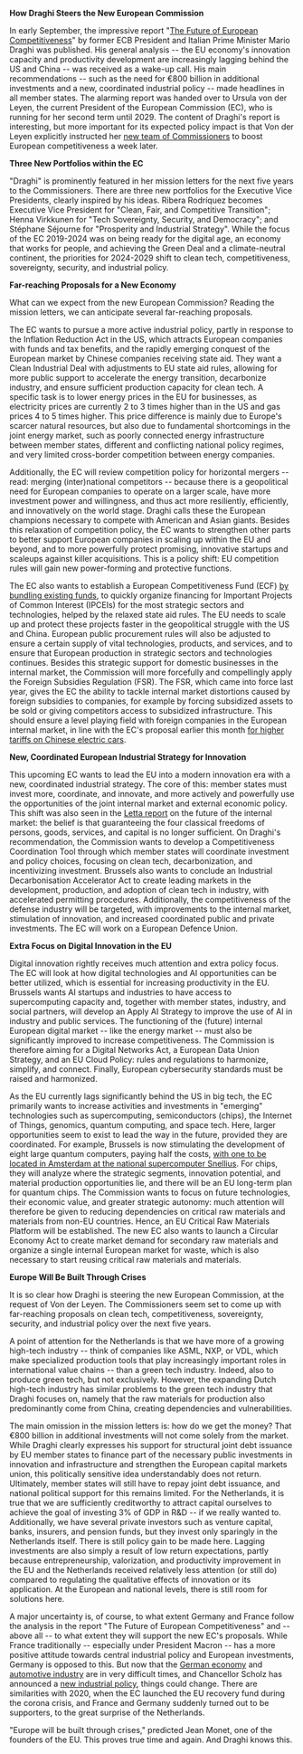 **How Draghi Steers the New European Commission**

In early September, the impressive report \"[The Future of European
Competitiveness](https://commission.europa.eu/topics/strengthening-european-competitiveness/eu-competitiveness-looking-ahead_en)\"
by former ECB President and Italian Prime Minister Mario Draghi was
published. His general analysis -- the EU economy\'s innovation capacity
and productivity development are increasingly lagging behind the US and
China -- was received as a wake-up call. His main recommendations --
such as the need for €800 billion in additional investments and a new,
coordinated industrial policy -- made headlines in all member states.
The alarming report was handed over to Ursula von der Leyen, the current
President of the European Commission (EC), who is running for her second
term until 2029. The content of Draghi\'s report is interesting, but
more important for its expected policy impact is that Von der Leyen
explicitly instructed her [new team of
Commissioners](https://commission.europa.eu/about-european-commission/towards-new-commission-2024-2029/commissioners-designate-2024-2029_en)
to boost European competitiveness a week later.

**Three New Portfolios within the EC**

\"Draghi\" is prominently featured in her mission letters for the next
five years to the Commissioners. There are three new portfolios for the
Executive Vice Presidents, clearly inspired by his ideas. Ribera
Rodríquez becomes Executive Vice President for \"Clean, Fair, and
Competitive Transition\"; Henna Virkkunen for \"Tech Sovereignty,
Security, and Democracy\"; and Stéphane Séjourne for \"Prosperity and
Industrial Strategy\". While the focus of the EC 2019-2024 was on being
ready for the digital age, an economy that works for people, and
achieving the Green Deal and a climate-neutral continent, the priorities
for 2024-2029 shift to clean tech, competitiveness, sovereignty,
security, and industrial policy.

**Far-reaching Proposals for a New Economy**

What can we expect from the new European Commission? Reading the mission
letters, we can anticipate several far-reaching proposals.

The EC wants to pursue a more active industrial policy, partly in
response to the Inflation Reduction Act in the US, which attracts
European companies with funds and tax benefits, and the rapidly emerging
conquest of the European market by Chinese companies receiving state
aid. They want a Clean Industrial Deal with adjustments to EU state aid
rules, allowing for more public support to accelerate the energy
transition, decarbonize industry, and ensure sufficient production
capacity for clean tech. A specific task is to lower energy prices in
the EU for businesses, as electricity prices are currently 2 to 3 times
higher than in the US and gas prices 4 to 5 times higher. This price
difference is mainly due to Europe\'s scarcer natural resources, but
also due to fundamental shortcomings in the joint energy market, such as
poorly connected energy infrastructure between member states, different
and conflicting national policy regimes, and very limited cross-border
competition between energy companies.

Additionally, the EC will review competition policy for horizontal
mergers -- read: merging (inter)national competitors -- because there is
a geopolitical need for European companies to operate on a larger scale,
have more investment power and willingness, and thus act more
resiliently, efficiently, and innovatively on the world stage. Draghi
calls these the European champions necessary to compete with American
and Asian giants. Besides this relaxation of competition policy, the EC
wants to strengthen other parts to better support European companies in
scaling up within the EU and beyond, and to more powerfully protect
promising, innovative startups and scaleups against killer acquisitions.
This is a policy shift: EU competition rules will gain new power-forming
and protective functions.

The EC also wants to establish a European Competitiveness Fund (ECF) [by
bundling existing
funds](https://sciencebusiness.net/fp10/commission-prepares-bundle-all-research-and-innovation-money-competitiveness-fund?utm_source=ActiveCampaign&utm_medium=email&utm_content=Commission%20prepares%20to%20bundle%20all%20research%20and%20innovation%20money%20into%20competitiveness%20fund&utm_campaign=Science%7CBusiness%20Bulletin%20No%20%201229),
to quickly organize financing for Important Projects of Common Interest
(IPCEIs) for the most strategic sectors and technologies, helped by the
relaxed state aid rules. The EU needs to scale up and protect these
projects faster in the geopolitical struggle with the US and China.
European public procurement rules will also be adjusted to ensure a
certain supply of vital technologies, products, and services, and to
ensure that European production in strategic sectors and technologies
continues. Besides this strategic support for domestic businesses in the
internal market, the Commission will more forcefully and compellingly
apply the Foreign Subsidies Regulation (FSR). The FSR, which came into
force last year, gives the EC the ability to tackle internal market
distortions caused by foreign subsidies to companies, for example by
forcing subsidized assets to be sold or giving competitors access to
subsidized infrastructure. This should ensure a level playing field with
foreign companies in the European internal market, in line with the
EC\'s proposal earlier this month [for higher tariffs on Chinese
electric
cars](https://nos.nl/artikel/2539575-eu-landen-stemmen-in-met-heffing-op-chinese-elektrische-auto-s).

**New, Coordinated European Industrial Strategy for Innovation**

This upcoming EC wants to lead the EU into a modern innovation era with
a new, coordinated industrial strategy. The core of this: member states
must invest more, coordinate, and innovate, and more actively and
powerfully use the opportunities of the joint internal market and
external economic policy. This shift was also seen in the [Letta
report](https://www.consilium.europa.eu/media/ny3j24sm/much-more-than-a-market-report-by-enrico-letta.pdf)
on the future of the internal market: the belief is that guaranteeing
the four classical freedoms of persons, goods, services, and capital is
no longer sufficient. On Draghi\'s recommendation, the Commission wants
to develop a Competitiveness Coordination Tool through which member
states will coordinate investment and policy choices, focusing on clean
tech, decarbonization, and incentivizing investment. Brussels also wants
to conclude an Industrial Decarbonisation Accelerator Act to create
leading markets in the development, production, and adoption of clean
tech in industry, with accelerated permitting procedures. Additionally,
the competitiveness of the defense industry will be targeted, with
improvements to the internal market, stimulation of innovation, and
increased coordinated public and private investments. The EC will work
on a European Defence Union.

**Extra Focus on Digital Innovation in the EU**

Digital innovation rightly receives much attention and extra policy
focus. The EC will look at how digital technologies and AI opportunities
can be better utilized, which is essential for increasing productivity
in the EU. Brussels wants AI startups and industries to have access to
supercomputing capacity and, together with member states, industry, and
social partners, will develop an Apply AI Strategy to improve the use of
AI in industry and public services. The functioning of the (future)
internal European digital market -- like the energy market -- must also
be significantly improved to increase competitiveness. The Commission is
therefore aiming for a Digital Networks Act, a European Data Union
Strategy, and an EU Cloud Policy: rules and regulations to harmonize,
simplify, and connect. Finally, European cybersecurity standards must be
raised and harmonized.

As the EU currently lags significantly behind the US in big tech, the EC
primarily wants to increase activities and investments in \"emerging\"
technologies such as supercomputing, semiconductors (chips), the
Internet of Things, genomics, quantum computing, and space tech. Here,
larger opportunities seem to exist to lead the way in the future,
provided they are coordinated. For example, Brussels is now stimulating
the development of eight large quantum computers, paying half the costs,
[with one to be located in Amsterdam at the national supercomputer
Snellius](https://www.universiteitleiden.nl/nieuws/2024/10/nieuwste-quantumcomputer-komt-in-nederland).
For chips, they will analyze where the strategic segments, innovation
potential, and material production opportunities lie, and there will be
an EU long-term plan for quantum chips. The Commission wants to focus on
future technologies, their economic value, and greater strategic
autonomy: much attention will therefore be given to reducing
dependencies on critical raw materials and materials from non-EU
countries. Hence, an EU Critical Raw Materials Platform will be
established. The new EC also wants to launch a Circular Economy Act to
create market demand for secondary raw materials and organize a single
internal European market for waste, which is also necessary to start
reusing critical raw materials and materials.

**Europe Will Be Built Through Crises**

It is so clear how Draghi is steering the new European Commission, at
the request of Von der Leyen. The Commissioners seem set to come up with
far-reaching proposals on clean tech, competitiveness, sovereignty,
security, and industrial policy over the next five years.

A point of attention for the Netherlands is that we have more of a
growing high-tech industry -- think of companies like ASML, NXP, or VDL,
which make specialized production tools that play increasingly important
roles in international value chains -- than a green tech industry.
Indeed, also to produce green tech, but not exclusively. However, the
expanding Dutch high-tech industry has similar problems to the green
tech industry that Draghi focuses on, namely that the raw materials for
production also predominantly come from China, creating dependencies and
vulnerabilities.

The main omission in the mission letters is: how do we get the money?
That €800 billion in additional investments will not come solely from
the market. While Draghi clearly expresses his support for structural
joint debt issuance by EU member states to finance part of the necessary
public investments in innovation and infrastructure and strengthen the
European capital markets union, this politically sensitive idea
understandably does not return. Ultimately, member states will still
have to repay joint debt issuance, and national political support for
this remains limited. For the Netherlands, it is true that we are
sufficiently creditworthy to attract capital ourselves to achieve the
goal of investing 3% of GDP in R&D -- if we really wanted to.
Additionally, we have several private investors such as venture capital,
banks, insurers, and pension funds, but they invest only sparingly in
the Netherlands itself. There is still policy gain to be made here.
Lagging investments are also simply a result of low return expectations,
partly because entrepreneurship, valorization, and productivity
improvement in the EU and the Netherlands received relatively less
attention (or still do) compared to regulating the qualitative effects
of innovation or its application. At the European and national levels,
there is still room for solutions here.

A major uncertainty is, of course, to what extent Germany and France
follow the analysis in the report \"The Future of European
Competitiveness\" and -- above all -- to what extent they will support
the new EC\'s proposals. While France traditionally -- especially under
President Macron -- has a more positive attitude towards central
industrial policy and European investments, Germany is opposed to this.
But now that the [German
economy](https://www.nrc.nl/nieuws/2024/10/11/het-duitse-businessmodel-is-in-groot-gevaar-a4869033)
and [automotive
industry](https://nos.nl/artikel/2538287-nog-geen-concrete-maatregelen-na-overleg-auto-industrie-en-duitse-overheid)
are in very difficult times, and Chancellor Scholz has announced a [new
industrial
policy](https://nieuws.nl/economie/scholz-nieuw-beleid-nodig-om-duitse-industrie-te-helpen),
things could change. There are similarities with 2020, when the EC
launched the EU recovery fund during the corona crisis, and France and
Germany suddenly turned out to be supporters, to the great surprise of
the Netherlands.

\"Europe will be built through crises,\" predicted Jean Monet, one of
the founders of the EU. This proves true time and again. And Draghi
knows this.
